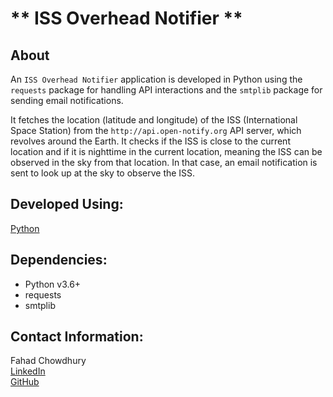 # ** ISS Overhead Notifier **

## About
An `ISS Overhead Notifier` application is developed in Python using the `requests` package for handling API interactions and the `smtplib` package for sending email notifications.

It fetches the location (latitude and longitude) of the ISS (International Space Station) from the `http://api.open-notify.org` API server, which revolves around the Earth. It checks if the ISS is close to the current location and if it is nighttime in the current location, meaning the ISS can be observed in the sky from that location. In that case, an email notification is sent to look up at the sky to observe the ISS.


## Developed Using:
[Python](https://www.python.org/)

## Dependencies:
- Python v3.6+
- requests
- smtplib


## Contact Information:
Fahad Chowdhury\
[LinkedIn](https://www.linkedin.com/in/fahad-chowdhury-fi)\
[GitHub](https://github.com/Fahad-Chowdhury)
